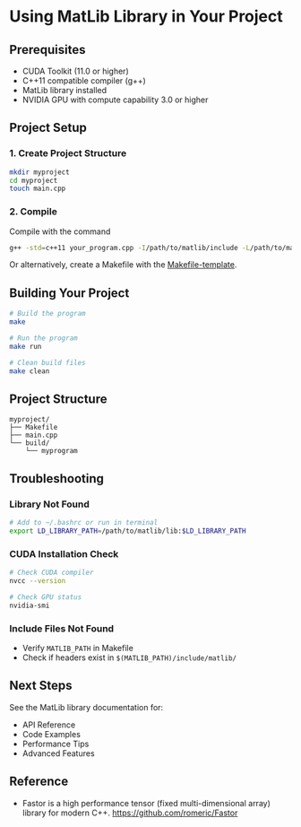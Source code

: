 # Using MatLib Library in Your Project

## Prerequisites

- CUDA Toolkit (11.0 or higher)
- C++11 compatible compiler (g++)
- MatLib library installed
- NVIDIA GPU with compute capability 3.0 or higher

## Project Setup

### 1. **Create Project Structure**
```bash
mkdir myproject
cd myproject
touch main.cpp
```

### 2. **Compile**

Compile with the command
```bash
g++ -std=c++11 your_program.cpp -I/path/to/matlib/include -L/path/to/matlib/lib -lmatlib -lcudart
```

Or alternatively, create a Makefile with the [Makefile-template](./Makefile-template).

## Building Your Project

```bash
# Build the program
make

# Run the program
make run

# Clean build files
make clean
```

## Project Structure
```
myproject/
├── Makefile
├── main.cpp
└── build/
    └── myprogram
```

## Troubleshooting

### Library Not Found
```bash
# Add to ~/.bashrc or run in terminal
export LD_LIBRARY_PATH=/path/to/matlib/lib:$LD_LIBRARY_PATH
```

### CUDA Installation Check
```bash
# Check CUDA compiler
nvcc --version

# Check GPU status
nvidia-smi
```

### Include Files Not Found
- Verify `MATLIB_PATH` in Makefile
- Check if headers exist in `$(MATLIB_PATH)/include/matlib/`

## Next Steps

See the MatLib library documentation for:
- API Reference
- Code Examples
- Performance Tips
- Advanced Features

## Reference
- Fastor is a high performance tensor (fixed multi-dimensional array) library for modern C++.
  https://github.com/romeric/Fastor